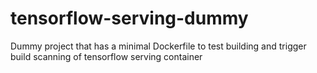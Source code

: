 # tensorflow-serving-dummy
Dummy project that has a minimal Dockerfile to test building and trigger build scanning of tensorflow serving container
